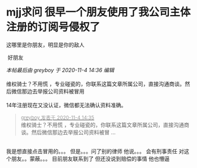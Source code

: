 # mjj求问 很早一个朋友使用了我公司主体注册的订阅号侵权了


这哪里是你朋友，明显是你的敌人

<img src="static/image/smiley/default/lol.gif" smilieid="12" border="0" alt="" /> 好朋友

<i class="pstatus"> 本帖最后由 greyboy 于 2020-11-4 14:36 编辑 </i><br />
<br />
维权骑士？不用慌 ，专业碰瓷的，你联系这篇文章所属公司，直接沟通商谈。然后微信那边去举报公司资料被冒用&nbsp;&nbsp;<br />
<br />
14年注册现在又没认证，微信都无法确认资料准确。<img id="aimg_u85d5" onclick="zoom(this, this.src, 0, 0, 0)" class="zoom" src="https://cdn.jsdelivr.net/gh/hishis/forum-master/public/images/patch.gif" onmouseover="img_onmouseoverfunc(this)" onload="thumbImg(this)" border="0" alt="" />

<div class="quote"><blockquote><font size="2"><a href="https://www.hostloc.com/forum.php?mod=redirect&amp;goto=findpost&amp;pid=9401712&amp;ptid=762261" target="_blank"><font color="#999999">greyboy 发表于 2020-11-4 14:35</font></a></font><br />
维权骑士？不用慌 ，专业碰瓷的，你联系这篇文章所属公司，直接沟通商谈。然后微信那边去举报公司资料被冒 ...</blockquote></div><br />
我是想直接点击冒用的。。。 但是。。。问了别的律师 他说。。。 会有刑事责任 对这个朋友。。蒙蔽。。。 目前朋友联系到了 但还没说到赔偿的事情 他也懵逼

